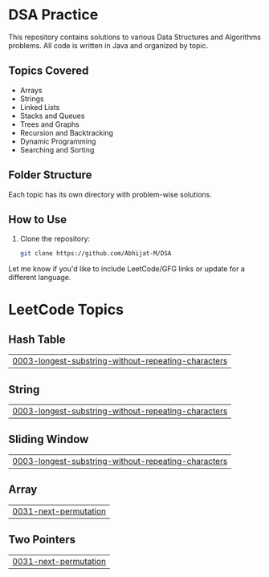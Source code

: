 # DSA Practice

This repository contains solutions to various Data Structures and Algorithms problems. All code is written in Java and organized by topic.

## Topics Covered

- Arrays
- Strings
- Linked Lists
- Stacks and Queues
- Trees and Graphs
- Recursion and Backtracking
- Dynamic Programming
- Searching and Sorting

## Folder Structure

Each topic has its own directory with problem-wise solutions.


## How to Use

1. Clone the repository:
   ```bash
   git clone https://github.com/Abhijat-M/DSA


Let me know if you'd like to include LeetCode/GFG links or update for a different language.

<!---LeetCode Topics Start-->
# LeetCode Topics
## Hash Table
|  |
| ------- |
| [0003-longest-substring-without-repeating-characters](https://github.com/Abhijat-M/DSA/tree/master/0003-longest-substring-without-repeating-characters) |
## String
|  |
| ------- |
| [0003-longest-substring-without-repeating-characters](https://github.com/Abhijat-M/DSA/tree/master/0003-longest-substring-without-repeating-characters) |
## Sliding Window
|  |
| ------- |
| [0003-longest-substring-without-repeating-characters](https://github.com/Abhijat-M/DSA/tree/master/0003-longest-substring-without-repeating-characters) |
## Array
|  |
| ------- |
| [0031-next-permutation](https://github.com/Abhijat-M/DSA/tree/master/0031-next-permutation) |
## Two Pointers
|  |
| ------- |
| [0031-next-permutation](https://github.com/Abhijat-M/DSA/tree/master/0031-next-permutation) |
<!---LeetCode Topics End-->